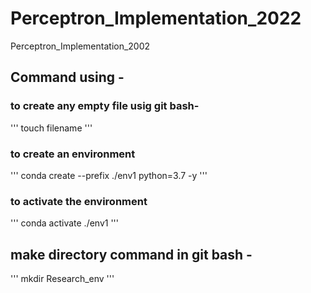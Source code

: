 # Perceptron_Implementation_2022
Perceptron_Implementation_2002

## Command using -

### to create any empty file usig git bash-
'''
touch filename
'''

### to create an environment 
'''
conda create --prefix ./env1 python=3.7 -y
'''

### to activate the environment
'''
conda activate ./env1
'''

## make directory command in git bash - 
'''
mkdir Research_env
'''
